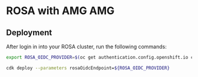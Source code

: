 # ROSA with AMG AMG

## Deployment

After login in into your ROSA cluster, run the following commands:

```bash
export ROSA_OIDC_PROVIDER=$(oc get authentication.config.openshift.io cluster -o json | jq -r .spec.serviceAccountIssuer| sed -e "s/^https:\\/\\///")

cdk deploy --parameters rosaOidcEndpoint=${ROSA_OIDC_PROVIDER}
```
